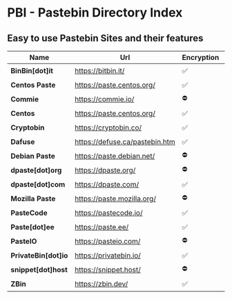 # PBI - Pastebin Directory Index
## Easy to use Pastebin Sites and their features

| Name | Url | Encryption | Syntax | Hidden | Password | Upload | Comments |
|-----|---|---|---|---|---|---|---|
| **BinBin[dot]it** | https://bitbin.it/ | ✅ | ✅ | ✅ | ⛔ | ⛔ | ⛔ |
| **Centos Paste** | https://paste.centos.org/ | ✅ | ✅ | ⛔ | ⛔ | ⛔ | ⛔ |
| **Commie** | https://commie.io/ | ⛔ | ⛔ | ⛔ | ⛔ | ⛔ | ✅ |
| **Centos** | https://paste.centos.org/ | ✅ | ✅ | ⛔ | ⛔ | ⛔ | ⛔ |
| **Cryptobin** | https://cryptobin.co/ | ✅ | ⛔ | ⛔ | ⛔ | ⛔ | ⛔ |
| **Dafuse** | https://defuse.ca/pastebin.htm | ✅ | ⛔ | ⛔ | ✅ | ⛔ | ⛔ |
| **Debian Paste** | https://paste.debian.net/ | ⛔ | ✅ | ✅ | ⛔ | ⛔ | ⛔ |
| **dpaste[dot]org** | https://dpaste.org/ | ⛔ | ✅ | ⛔ | ⛔ | ⛔ | ⛔ |
| **dpaste[dot]com** | https://dpaste.com/ | ✅ | ✅ | ⛔ | ⛔ | ⛔ | ⛔ |
| **Mozilla Paste** | https://paste.mozilla.org/ | ⛔ | ✅ | ⛔ | ⛔ | ⛔ | ⛔ |
| **PasteCode** | https://pastecode.io/ | ✅ | ✅ | ⛔ | ⛔ | ✅ | ✅ |
| **Paste[dot]ee** | https://paste.ee/ | ✅ | ⛔ | ⛔ | ⛔ | ⛔ | ⛔ |
| **PasteIO** | https://pasteio.com/ | ⛔ | ✅ | ✅ | ✅ | ⛔ | ⛔ |
| **PrivateBin[dot]io** | https://privatebin.io/ | ✅ | ✅ | ⛔ | ✅ | ✅ | ✅ |
| **snippet[dot]host** | https://snippet.host/ | ⛔ | ✅ | ✅ | ⛔ | ⛔ | ⛔ |
| **ZBin** | https://zbin.dev/ | ✅ | ✅ | ⛔ | ✅ | ✅ | ✅ |